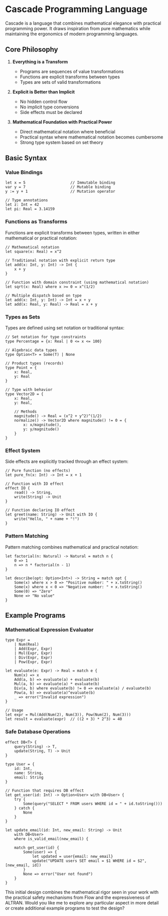 # Cascade Programming Language

Cascade is a language that combines mathematical elegance with practical programming power. It draws inspiration from pure mathematics while maintaining the ergonomics of modern programming languages.

## Core Philosophy

1. **Everything is a Transform**
   - Programs are sequences of value transformations
   - Functions are explicit transforms between types
   - Types are sets of valid transformations

2. **Explicit is Better than Implicit**
   - No hidden control flow
   - No implicit type conversions
   - Side effects must be declared

3. **Mathematical Foundation with Practical Power**
   - Direct mathematical notation where beneficial
   - Practical syntax where mathematical notation becomes cumbersome
   - Strong type system based on set theory

## Basic Syntax

### Value Bindings

```cascade
let x = 5                    // Immutable binding
var y = 7                    // Mutable binding
y := y + 1                   // Mutation operator

// Type annotations
let z: Int = 42
let pi: Real = 3.14159
```

### Functions as Transforms

Functions are explicit transforms between types, written in either mathematical or practical notation:

```cascade
// Mathematical notation
let square(x: Real) = x^2

// Traditional notation with explicit return type
let add(x: Int, y: Int) -> Int {
    x + y
}

// Function with domain constraint (using mathematical notation)
let sqrt(x: Real) where x >= 0 = x^(1/2)

// Multiple dispatch based on type
let add(x: Int, y: Int) -> Int = x + y
let add(x: Real, y: Real) -> Real = x + y
```

### Types as Sets

Types are defined using set notation or traditional syntax:

```cascade
// Set notation for type constraints
type Percentage = {x: Real | 0 <= x <= 100}

// Algebraic data types
type Option<T> = Some(T) | None

// Product types (records)
type Point = {
    x: Real,
    y: Real
}

// Type with behavior
type Vector2D = {
    x: Real,
    y: Real,
    
    // Methods
    magnitude() -> Real = (x^2 + y^2)^(1/2)
    normalize() -> Vector2D where magnitude() != 0 = {
        x: x/magnitude(),
        y: y/magnitude()
    }
}
```

### Effect System

Side effects are explicitly tracked through an effect system:

```cascade
// Pure function (no effects)
let pure_fn(x: Int) -> Int = x + 1

// Function with IO effect
effect IO {
    read() -> String,
    write(String) -> Unit
}

// Function declaring IO effect
let greet(name: String) -> Unit with IO {
    write("Hello, " + name + "!")
}
```

### Pattern Matching

Pattern matching combines mathematical and practical notation:

```cascade
let factorial(n: Natural) -> Natural = match n {
    0 => 1
    n => n * factorial(n - 1)
}

let describe(opt: Option<Int>) -> String = match opt {
    Some(x) where x > 0 => "Positive number: " + x.toString()
    Some(x) where x < 0 => "Negative number: " + x.toString()
    Some(0) => "Zero"
    None => "No value"
}
```

## Example Programs

### Mathematical Expression Evaluator

```cascade
type Expr = 
    | Num(Real)
    | Add(Expr, Expr)
    | Mul(Expr, Expr)
    | Div(Expr, Expr)
    | Pow(Expr, Expr)

let evaluate(e: Expr) -> Real = match e {
    Num(x) => x
    Add(a, b) => evaluate(a) + evaluate(b)
    Mul(a, b) => evaluate(a) * evaluate(b)
    Div(a, b) where evaluate(b) != 0 => evaluate(a) / evaluate(b)
    Pow(a, b) => evaluate(a)^evaluate(b)
    _ => error("Invalid expression")
}

// Usage
let expr = Mul(Add(Num(2), Num(3)), Pow(Num(2), Num(3)))
let result = evaluate(expr)  // ((2 + 3) * 2^3) = 40
```

### Safe Database Operations

```cascade
effect DB<T> {
    query(String) -> T,
    update(String, T) -> Unit
}

type User = {
    id: Int,
    name: String,
    email: String
}

// Function that requires DB effect
let get_user(id: Int) -> Option<User> with DB<User> {
    try {
        Some(query("SELECT * FROM users WHERE id = " + id.toString()))
    } catch {
        None
    }
}

let update_email(id: Int, new_email: String) -> Unit 
    with DB<User> 
    where is_valid_email(new_email) {
    
    match get_user(id) {
        Some(user) => {
            let updated = user{email: new_email}
            update("UPDATE users SET email = $1 WHERE id = $2", [new_email, id])
        }
        None => error("User not found")
    }
}
```

This initial design combines the mathematical rigor seen in your work with the practical safety mechanisms from Flow and the expressiveness of ALTRAN. Would you like me to explore any particular aspect in more detail or create additional example programs to test the design?
